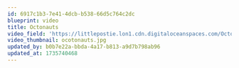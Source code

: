 ```yaml
---
id: 6917c1b3-7e41-4dcb-b538-66d5c764c2dc
blueprint: video
title: Octonauts
video_field: 'https://littlepostie.lon1.cdn.digitaloceanspaces.com/Octonauts%20Theme%20Tune.mp4'
video_thumbnail: ocotonauts.jpg
updated_by: b0b7e22a-bbda-4a17-b813-a9d7b798ab96
updated_at: 1735740468
---
```


